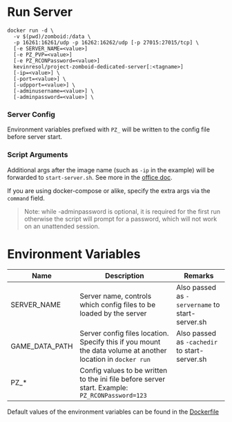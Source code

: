 # Run Server

```
docker run -d \
  -v $(pwd)/zomboid:/data \
  -p 16261:16261/udp -p 16262:16262/udp [-p 27015:27015/tcp] \
  [-e SERVER_NAME=<value>]
  [-e PZ_PVP=<value>]
  [-e PZ_RCONPassword=<value>]
  kevinresol/project-zomboid-dedicated-server[:<tagname>]
  [-ip=<value>] \
  [-port=<value>] \
  [-udpport=<value>] \
  [-adminusername=<value>] \
  [-adminpassword=<value>] \
```

### Server Config

Environment variables prefixed with `PZ_` will be written to the config file before server start.

### Script Arguments

Additional args after the image name (such as `-ip` in the example) will be forwarded to `start-server.sh`. See more in the [office doc](https://pzwiki.net/wiki/Startup_parameters).

If you are using docker-compose or alike, specify the extra args via the `command` field.

> Note: while -adminpassword is optional, it is required for the first run otherwise the script will prompt for a password, which will not work on an unattended session.

# Environment Variables

| Name           | Description                                                                                                 | Remarks                                         |
| -------------- | ----------------------------------------------------------------------------------------------------------- | ----------------------------------------------- |
| SERVER_NAME    | Server name, controls which config files to be loaded by the server                                         | Also passed as `-servername` to start-server.sh |
| GAME_DATA_PATH | Server config files location. Specify this if you mount the data volume at another location in `docker run` | Also passed as `-cachedir` to start-server.sh   |
| PZ\_\*         | Config values to be written to the ini file before server start. Example: `PZ_RCONPassword=123`             |

Default values of the environment variables can be found in the [Dockerfile](Dockerfile)
